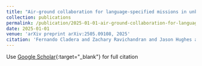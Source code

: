 ```yaml
---
title: "Air-ground collaboration for language-specified missions in unknown environments"
collection: publications
permalink: /publication/2025-01-01-air-ground-collaboration-for-language-specified-missions-in-unknown-environments
date: 2025-01-01
venue: 'arXiv preprint arXiv:2505.09108, 2025'
citation: 'Fernando Cladera and Zachary Ravichandran and Jason Hughes and Varun Murali and Carlos Nieto-Granda and M Ani Hsieh and George J Pappas and Camillo J Taylor and Vijay Kumar &quot;Air-ground collaboration for language-specified missions in unknown environments.&quot; arXiv preprint arXiv:2505.09108, 2025, 2025.'
---
```

Use [Google Scholar](https://scholar.google.com/scholar?q=air+ground+collaboration+for+language+specified+missions+in+unknown+environments){:target="_blank"} for full citation